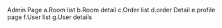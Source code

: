 Admin Page
a.Room list
b.Room detail
c.Order list
d.order Detail
e.profile page
f.User list
g.User details
